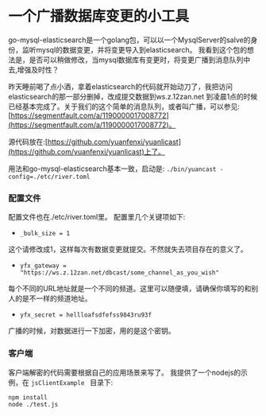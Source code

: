 # 一个广播数据库变更的小工具

go-mysql-elasticsearch是一个golang包，可以以一个MysqlServer的salve的身份，监听mysql的数据变更，并将变更导入到elasticsearch。
我看到这个包的想法是，是否可以稍做修改，当mysql数据库有变更时，将变更广播到消息队列中去,增强及时性？

昨天睡前喝了点小酒，拿着elasticsearch的代码就开始动刀了，我把访问elasticsearch的那一部分删掉，改成提交数据到ws.z.12zan.net 到凌晨1点的时候已经基本完成了。关于我们的这个简单的消息队列，或者叫广播，可以参见:[https://segmentfault.com/a/1190000017008772](https://segmentfault.com/a/1190000017008772)。

源代码放在:[https://github.com/yuanfenxi/yuanlicast](https://github.com/yuanfenxi/yuanlicast)上了。

用法和go-mysql-elasticsearch基本一致，启动是: ``` ./bin/yuancast -config=./etc/river.toml ```

### 配置文件
配置文件也在./etc/river.toml里。
配置里几个关键项如下:
* ``_bulk_size = 1`` 
 
这个请修改成1，这样每次有数据变更就提交。不然就失去项目存在的意义了。

* ``` yfx_gateway = "https://ws.z.12zan.net/dbcast/some_channel_as_you_wish" ``` 

每个不同的URL地址就是一个不同的频道。这里可以随便填，请确保你填写的和别人的是不一样的频道地址。

* ``` yfx_secret = hellloafsdfefss9843ru93f ```

广播的时候，对数据进行一下加密，用的是这个密钥。

### 客户端

客户端解密的代码需要根据自己的应用场景来写了。
我提供了一个nodejs的示例，在 ```jsClientExample ``` 目录下:
```
npm install
node ./test.js
```




